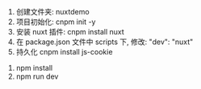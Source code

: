 1. 创建文件夹: nuxtdemo
2. 项目初始化: cnpm init -y
3. 安装 nuxt 插件: cnpm install nuxt
4. 在 package.json 文件中 scripts 下, 修改: "dev": "nuxt"
5. 持久化 cnpm install js-cookie

<!-- 使用步驟 -->

1. npm install
2. npm run dev
